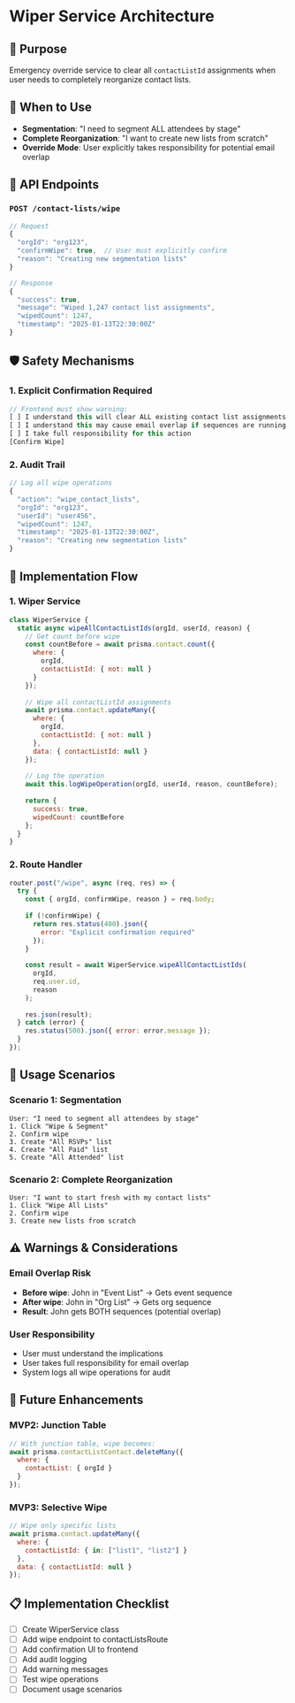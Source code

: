 # Wiper Service Architecture

## 🎯 Purpose
Emergency override service to clear all `contactListId` assignments when user needs to completely reorganize contact lists.

## 🚨 When to Use
- **Segmentation**: "I need to segment ALL attendees by stage"
- **Complete Reorganization**: "I want to create new lists from scratch"
- **Override Mode**: User explicitly takes responsibility for potential email overlap

## 🔧 API Endpoints

### `POST /contact-lists/wipe`
```javascript
// Request
{
  "orgId": "org123",
  "confirmWipe": true,  // User must explicitly confirm
  "reason": "Creating new segmentation lists"
}

// Response
{
  "success": true,
  "message": "Wiped 1,247 contact list assignments",
  "wipedCount": 1247,
  "timestamp": "2025-01-13T22:30:00Z"
}
```

## 🛡️ Safety Mechanisms

### 1. Explicit Confirmation Required
```javascript
// Frontend must show warning:
[ ] I understand this will clear ALL existing contact list assignments
[ ] I understand this may cause email overlap if sequences are running
[ ] I take full responsibility for this action
[Confirm Wipe]
```

### 2. Audit Trail
```javascript
// Log all wipe operations
{
  "action": "wipe_contact_lists",
  "orgId": "org123", 
  "userId": "user456",
  "wipedCount": 1247,
  "timestamp": "2025-01-13T22:30:00Z",
  "reason": "Creating new segmentation lists"
}
```

## 🔄 Implementation Flow

### 1. Wiper Service
```javascript
class WiperService {
  static async wipeAllContactListIds(orgId, userId, reason) {
    // Get count before wipe
    const countBefore = await prisma.contact.count({
      where: { 
        orgId,
        contactListId: { not: null }
      }
    });
    
    // Wipe all contactListId assignments
    await prisma.contact.updateMany({
      where: { 
        orgId,
        contactListId: { not: null }
      },
      data: { contactListId: null }
    });
    
    // Log the operation
    await this.logWipeOperation(orgId, userId, reason, countBefore);
    
    return {
      success: true,
      wipedCount: countBefore
    };
  }
}
```

### 2. Route Handler
```javascript
router.post("/wipe", async (req, res) => {
  try {
    const { orgId, confirmWipe, reason } = req.body;
    
    if (!confirmWipe) {
      return res.status(400).json({ 
        error: "Explicit confirmation required" 
      });
    }
    
    const result = await WiperService.wipeAllContactListIds(
      orgId, 
      req.user.id, 
      reason
    );
    
    res.json(result);
  } catch (error) {
    res.status(500).json({ error: error.message });
  }
});
```

## 🎯 Usage Scenarios

### Scenario 1: Segmentation
```
User: "I need to segment all attendees by stage"
1. Click "Wipe & Segment" 
2. Confirm wipe
3. Create "All RSVPs" list
4. Create "All Paid" list  
5. Create "All Attended" list
```

### Scenario 2: Complete Reorganization
```
User: "I want to start fresh with my contact lists"
1. Click "Wipe All Lists"
2. Confirm wipe
3. Create new lists from scratch
```

## ⚠️ Warnings & Considerations

### Email Overlap Risk
- **Before wipe**: John in "Event List" → Gets event sequence
- **After wipe**: John in "Org List" → Gets org sequence  
- **Result**: John gets BOTH sequences (potential overlap)

### User Responsibility
- User must understand the implications
- User takes full responsibility for email overlap
- System logs all wipe operations for audit

## 🚀 Future Enhancements

### MVP2: Junction Table
```javascript
// With junction table, wipe becomes:
await prisma.contactListContact.deleteMany({
  where: { 
    contactList: { orgId }
  }
});
```

### MVP3: Selective Wipe
```javascript
// Wipe only specific lists
await prisma.contact.updateMany({
  where: { 
    contactListId: { in: ["list1", "list2"] }
  },
  data: { contactListId: null }
});
```

## 📋 Implementation Checklist

- [ ] Create WiperService class
- [ ] Add wipe endpoint to contactListsRoute
- [ ] Add confirmation UI to frontend
- [ ] Add audit logging
- [ ] Add warning messages
- [ ] Test wipe operations
- [ ] Document usage scenarios
